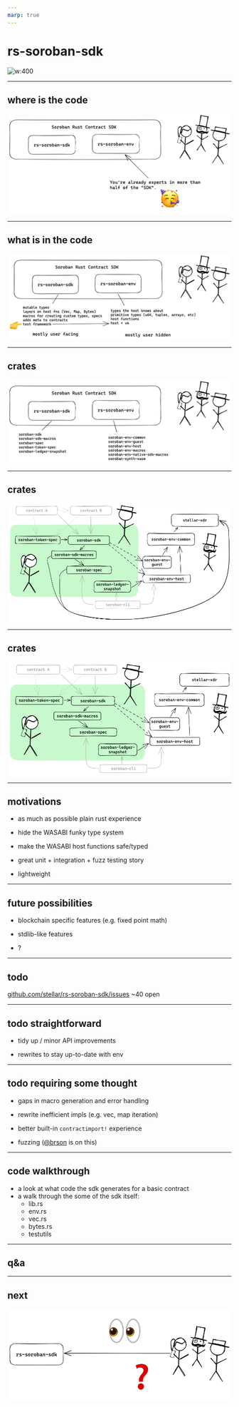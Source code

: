 ```yaml
---
marp: true
---
```


<!--
backgroundImage: "linear-gradient(to bottom, #67b8e3, #0288d1)"
_color: white
-->

# rs-soroban-sdk

![w:400](sdk.png)

---

<!--
backgroundImage:
_backgroundColor: white
-->

## where is the code

![](diag20.excalidraw.png)

---

## what is in the code

![](diag30.excalidraw.png)

---

## crates

![](diag40.excalidraw.png)

---

## crates

![](diag50.excalidraw.png)

---

## crates

![](diag55.excalidraw.png)

---

## motivations

- as much as possible plain rust experience

- hide the WASABI funky type system

- make the WASABI host functions safe/typed

- great unit + integration + fuzz testing story

- lightweight

---

## future possibilities

- blockchain specific features (e.g. fixed point math)

- stdlib-like features

- ?

---

## todo

[github.com/stellar/rs-soroban-sdk/issues](https://github.com/stellar/rs-soroban-sdk/issues) ~40 open

---

## todo straightforward

- tidy up / minor API improvements

- rewrites to stay up-to-date with env

---

## todo requiring some thought

- gaps in macro generation and error handling

- rewrite inefficient impls (e.g. vec, map iteration)

- better built-in `contractimport!` experience

- fuzzing ([@brson](https://github.com/brson) is on this)

---

## code walkthrough

- a look at what code the sdk generates for a basic contract
- a walk through the some of the sdk itself:
    - lib.rs
    - env.rs
    - vec.rs
    - bytes.rs
    - testutils

---

## q&a

---

## next

![](diag01.excalidraw.png)
